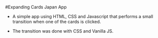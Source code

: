 #Expanding Cards Japan App

- A simple app using HTML, CSS and Javascript that performs a small transition when one of the cards is clicked.

- The transition was done with CSS and Vanilla JS.